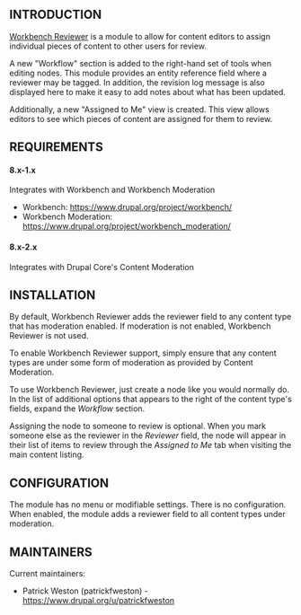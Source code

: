 INTRODUCTION
------------
[Workbench Reviewer](https://github.com/patrickfweston/workbench_reviewer) is a module to allow for content editors to assign individual pieces of content to other users for review.

A new "Workflow" section is added to the right-hand set of tools when editing nodes. This module provides an entity reference field where a reviewer may be tagged. In addition, the revision log message is also displayed here to make it easy to add notes about what has been updated.

Additionally, a new "Assigned to Me" view is created. This view allows editors to see which pieces of content are assigned for them to review.

REQUIREMENTS
------------
#### 8.x-1.x
Integrates with Workbench and Workbench Moderation
* Workbench: https://www.drupal.org/project/workbench/
* Workbench Moderation: https://www.drupal.org/project/workbench_moderation/

#### 8.x-2.x
Integrates with Drupal Core's Content Moderation

INSTALLATION
------------
By default, Workbench Reviewer adds the reviewer field to any content type that has moderation enabled. If moderation is not enabled, Workbench Reviewer is not used.

To enable Workbench Reviewer support, simply ensure that any content types are under some form of moderation as provided by Content Moderation.

To use Workbench Reviewer, just create a node like you would normally do. In the list of additional options that appears to the right of the content type's fields, expand the _Workflow_ section.

Assigning the node to someone to review is optional. When you mark someone else as the reviewer in the _Reviewer_ field, the node will appear in their list of items to review through the _Assigned to Me_ tab when visiting the main content listing.

CONFIGURATION
-------------
The module has no menu or modifiable settings. There is no configuration. When enabled, the module adds a reviewer field to all content types under moderation.

MAINTAINERS
-----------
Current maintainers:
 * Patrick Weston (patrickfweston) - https://www.drupal.org/u/patrickfweston
